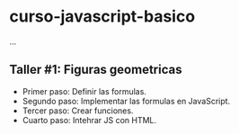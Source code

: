 # curso-javascript-basico

...

## Taller #1: Figuras geometricas

- Primer paso:  Definir las formulas.
- Segundo paso: Implementar las formulas en JavaScript.
- Tercer paso:  Crear funciones.
- Cuarto paso:  Intehrar JS con HTML.